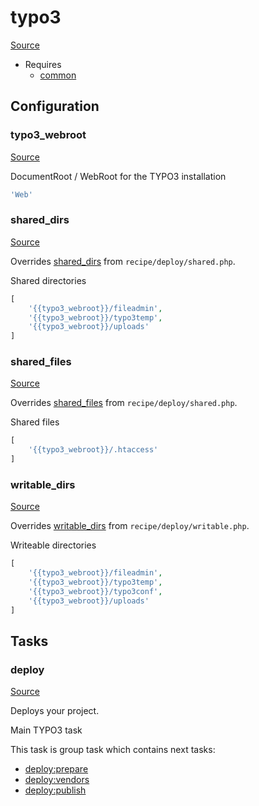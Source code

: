 <!-- DO NOT EDIT THIS FILE! -->
<!-- Instead edit recipe/typo3.php -->
<!-- Then run bin/docgen -->

# typo3

[Source](/recipe/typo3.php)

* Requires
  * [common](/docs/recipe/common.md)

## Configuration
### typo3_webroot
[Source](https://github.com/deployphp/deployer/blob/master/recipe/typo3.php#L11)

DocumentRoot / WebRoot for the TYPO3 installation

```php title="Default value"
'Web'
```


### shared_dirs
[Source](https://github.com/deployphp/deployer/blob/master/recipe/typo3.php#L26)

Overrides [shared_dirs](/docs/recipe/deploy/shared.md#shared_dirs) from `recipe/deploy/shared.php`.

Shared directories

```php title="Default value"
[
    '{{typo3_webroot}}/fileadmin',
    '{{typo3_webroot}}/typo3temp',
    '{{typo3_webroot}}/uploads'
]
```


### shared_files
[Source](https://github.com/deployphp/deployer/blob/master/recipe/typo3.php#L35)

Overrides [shared_files](/docs/recipe/deploy/shared.md#shared_files) from `recipe/deploy/shared.php`.

Shared files

```php title="Default value"
[
    '{{typo3_webroot}}/.htaccess'
]
```


### writable_dirs
[Source](https://github.com/deployphp/deployer/blob/master/recipe/typo3.php#L42)

Overrides [writable_dirs](/docs/recipe/deploy/writable.md#writable_dirs) from `recipe/deploy/writable.php`.

Writeable directories

```php title="Default value"
[
    '{{typo3_webroot}}/fileadmin',
    '{{typo3_webroot}}/typo3temp',
    '{{typo3_webroot}}/typo3conf',
    '{{typo3_webroot}}/uploads'
]
```



## Tasks

### deploy
[Source](https://github.com/deployphp/deployer/blob/master/recipe/typo3.php#L17)

Deploys your project.

Main TYPO3 task


This task is group task which contains next tasks:
* [deploy:prepare](/docs/recipe/common.md#deployprepare)
* [deploy:vendors](/docs/recipe/deploy/vendors.md#deployvendors)
* [deploy:publish](/docs/recipe/common.md#deploypublish)


